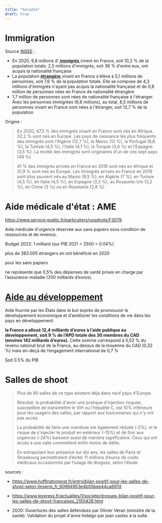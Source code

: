 ```yaml
---
title: "Societe"
draft: true
---
```




# Immigration

Source [INSEE](https://www.insee.fr/fr/statistiques/3633212) : 

- En 2020, 6,8 millions d'[ **immigrés** ](https://www.insee.fr/fr/statistiques/3633212#)vivent en France, soit 10,2 % de la population totale. 2,5 millions d'immigrés, soit 36 % d'entre eux, ont acquis la nationalité française
- La population [**étrangère** ](https://www.insee.fr/fr/statistiques/3633212#)vivant en France s'élève à 5,1 millions de personnes, soit 7,6 % de la population totale. Elle se compose de 4,3 millions d'immigrés n'ayant pas acquis la nationalité française et de 0,8 million de personnes nées en France de nationalité étrangère
- 1,7 million de personnes sont nées de nationalité française à l'étranger. Avec les personnes immigrées (6,8 millions), au total, 8,5 millions de personnes vivant en France sont nées à l'étranger, soit 12,7 % de la population

Origine :

> En 2020, 47,5 % des immigrés vivant en France sont nés en Afrique. 32,2 % sont nés en Europe. Les pays de naissance les plus fréquents des immigrés sont l'Algérie (12,7 %), le Maroc (12 %), le Portugal (8,6 %), la Tunisie (4,5 %), l'Italie (4,1 %), la Turquie (3,6 %) et l'Espagne (3,5 %). La moitié des immigrés sont originaires d'un de ces sept pays (49 %)
>
> 41 % des immigrés arrivés en France en 2019 sont nés en Afrique et 31,9 % sont nés en Europe. Les immigrés arrivés en France en 2019 sont plus souvent nés au Maroc (9,5 %), en Algérie (7 %), en Tunisie (4,5 %), en Italie (4,5 %), en Espagne (3,3 %), au Royaume-Uni (3,2 %), en Chine (3 %) ou en Roumanie (2,8 %)



# Aide médicale d'état : AME

https://www.service-public.fr/particuliers/vosdroits/F3079

Aide médicale d'urgence réservée aux sans papiers sous condition de ressources et de revenus.

Budget 2022: 1 milliard (sur PIB 2021 = 2500 = 0.04%).

plus de 383.000 étrangers en ont bénéficié en 2020

pour les sans papiers

ne représente que 0,5% des dépenses de santé prises en charge par l’assurance-maladie (200 milliards d’euros).



# [Aide au développement](https://focus2030.org/La-politique-d-aide-au-developpement-de-la-France)

Aide fournie par les États dans le but exprès de promouvoir le développement économique et d’améliorer les conditions de vie dans les pays en développement.

 **la France a alloué 12,4 milliards d’euros à l’aide publique au développement, soit 9 % de l’APD totale des 30 membres du CAD (environ 142 milliards d’euros).** Cette somme correspond à 0,53 % du revenu national brut de la France, au-dessus de la moyenne du CAD (0,32 %) mais en-deçà de l’engagement international de 0,7 %

Soit 0.5% du PIB

# Salles de shoot

> Plus de 80 salles de ce type existent déjà dans neuf pays d'Europe. 
>
> Résultat, la probabilité d'avoir une pratique d'injection risquée, susceptible de transmettre le VIH ou l'hépatite C, est 10% inférieure pour les usagers des salles, par rapport aux toxicomanes qui n'y ont pas accès.  
>
> La probabilité de faire une overdose est également réduite (-2%), et le risque de s'injecter le produit en extérieur (-15%) et de finir aux urgences (-24%) baissent aussi de manière significative. Ceux qui ont accès à une salle commettent enfin moins de délits. 
>
> En extrapolant leur présence sur dix ans, les salles de Paris et Strasbourg permettraient d’éviter 11 millions d’euros de coûts médicaux occasionnés par l’usage de drogues, selon l’étude

sources :

- https://www.huffingtonpost.fr/entry/bilan-positif-pour-les-salles-de-shoot-selon-linserm_fr_60964953e4b05bee44ca697d
- https://www.lexpress.fr/actualites/1/societe/drogues-bilan-positif-pour-les-salles-de-shoot-francaises_2150428.html

- 2020: Ouvertures des salles défendues par Olivier Véran (ministre de la santé). Validation du projet d'anne hidalgo par jean castex à la suite.
